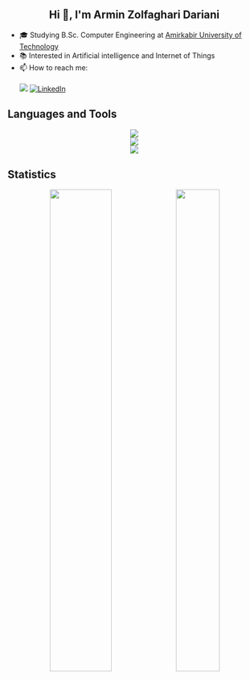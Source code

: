 
<h2 align="center">Hi 👋, I'm Armin Zolfaghari Dariani</h2>
<!-- <h3 align="center">A backend developer</h3> -->

<!-- #### Hi 👋, I'm Armin Zolfaghari Daryani -->
- 🎓 Studying B.Sc. Computer Engineering at [Amirkabir University of Technology](https://aut.ac.ir)
- 📚 Interested in Artificial intelligence and Internet of Things
- 📫 How to reach me: <br> <br>
[![](https://img.shields.io/badge/-arminzolfagharid@gmail.com-black?style=flat-circle&logo=gmail)](mailto:arminzolfagharid@gmail.com)
<a href="https://www.linkedin.com/in/armin-zolfaghari-daryani/" target="_blank"><img alt="LinkedIn" src="https://img.shields.io/badge/-LinkedIn-0077B5?style=flat-square&logo=Linkedin&logoColor=white"></a>
<!-- <a href="https://www.linkedin.com/in/armin-zolfaghari-daryani/"><img src="https://img.shields.io/badge/-Linkedin-blue?style=for-the-badge&logo=linkedin" alt="Linkedin" /></a> -->


## Languages and Tools

<p align="center">
  <a href="https://skillicons.dev">
    <img src="https://skillicons.dev/icons?i=c,java,python,js,ts,react,nodejs,django,html,css" /><br>
    <img src="https://skillicons.dev/icons?i=postgres,mysql,mongodb,sqlite,docker,kubernetes,linux" /><br>
    <img src="https://skillicons.dev/icons?i=tensorflow,pytorch,arduino,git,latex" />
  </a>
</p>

<!-- ![Python](https://img.shields.io/badge/python-3670A0?style=flat-square&logo=python&logoColor=ffdd54)
![Java](https://img.shields.io/badge/java-%23ED8B00.svg?style=flat-square&logo=java&logoColor=white)
![C](https://img.shields.io/badge/c-%2300599C.svg?style=flat-square&logo=c&logoColor=white)
![JavaScript](https://img.shields.io/badge/javascript-%23323330.svg?style=flat-square&logo=javascript&logoColor=%23F7DF1E)
![Django](https://img.shields.io/badge/django-%23092E20.svg?style=flat-square&logo=django&logoColor=white)
![Nodejs](https://img.shields.io/badge/-Nodejs-black?style=flat-square&logo=Node.js)
![Postgres](https://img.shields.io/badge/postgres-%23316192.svg?style=flat-square&logo=postgresql&logoColor=white)
![MySQL](https://img.shields.io/badge/-MySQL-gray?style=flat-square&logo=mysql)
![SQLite](https://img.shields.io/badge/sqlite-%2307405e.svg?style=flat-square&logo=sqlite&logoColor=white)
![MongoDB](https://img.shields.io/badge/MongoDB-%234ea94b.svg?style=flat-square&logo=mongodb&logoColor=white)
![Redis](https://img.shields.io/badge/redis-%23DD0031.svg?style=flat-square&logo=redis&logoColor=white)
![Linux](https://img.shields.io/badge/Linux-FCC624?style=flat-square&logo=linux&logoColor=black)
![Kubernetes](https://img.shields.io/badge/kubernetes-%23326ce5.svg?style=flat-square&logo=kubernetes&logoColor=white)
![Docker](https://img.shields.io/badge/docker-%230db7ed.svg?style=flat-square&logo=docker&logoColor=white)
![Arduino](https://img.shields.io/badge/-Arduino-00979D?style=flat-square&logo=Arduino&logoColor=white)
![Git](https://img.shields.io/badge/-Git-black?style=flat-square&logo=git) -->





## Statistics

<p align="center">
  <img height="49.5%" width="49.5%" src="https://github-readme-stats.vercel.app/api?username=arminZolfaghari&show_icons=true&include_all_commits=true&theme=darcula" >
<!--   <img width="49.5%" src="https://github-readme-streak-stats.herokuapp.com/?user=arminZolfaghari&theme=darcula&langs_count=6&hide=c" alt="Armin Zolfaghari's Github Steak" /> -->
  <img height="49.5%" width="41.5%" src="https://github-readme-stats.vercel.app/api/top-langs/?username=arminzolfaghari&layout=compact&theme=darcula&langs_count=6&hide=c" />
</p>

